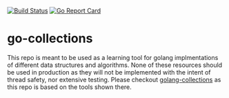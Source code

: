 [![Build Status](https://travis-ci.org/zainkai/go-collections.svg?branch=master)](https://travis-ci.org/zainkai/go-collections)
[![Go Report Card](https://goreportcard.com/badge/github.com/zainkai/go-collections)](https://goreportcard.com/report/github.com/zainkai/go-collections)

# go-collections
This repo is meant to be used as a learning tool for golang implmentations of different data structures and algorithms.
None of these resources should be used in production as they will not be implemented with the intent of thread safety, nor extensive testing. Please checkout [golang-collections](https://godoc.org/github.com/golang-collections/collections) as this repo is based on the tools shown there.
